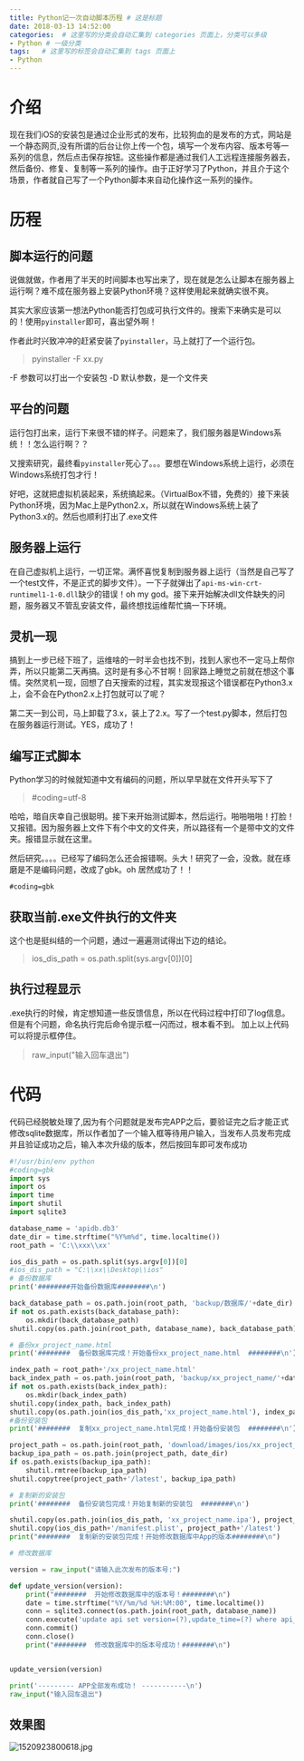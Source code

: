 ```yaml
---
title: Python记一次自动脚本历程 # 这是标题
date: 2018-03-13 14:52:00
categories:  # 这里写的分类会自动汇集到 categories 页面上，分类可以多级
- Python # 一级分类
tags:   # 这里写的标签会自动汇集到 tags 页面上
- Python
---
```

# 介绍
现在我们iOS的安装包是通过企业形式的发布，比较狗血的是发布的方式，网站是一个静态网页,没有所谓的后台让你上传一个包，填写一个发布内容、版本号等一系列的信息，然后点击保存按钮。这些操作都是通过我们人工远程连接服务器去，然后备份、修复、复制等一系列的操作。由于正好学习了Python，并且介于这个场景，作者就自己写了一个Python脚本来自动化操作这一系列的操作。
# 历程
## 脚本运行的问题
说做就做，作者用了半天的时间脚本也写出来了，现在就是怎么让脚本在服务器上运行啊？难不成在服务器上安装Python环境？这样使用起来就确实很不爽。

其实大家应该第一想法Python能否打包成可执行文件的。搜索下来确实是可以的！使用`pyinstaller`即可，喜出望外啊！

作者此时兴致冲冲的赶紧安装了`pyinstaller`，马上就打了一个运行包。
>pyinstaller -F xx.py

-F 参数可以打出一个安装包
-D 默认参数，是一个文件夹
## 平台的问题
运行包打出来，运行下来很不错的样子。问题来了，我们服务器是Windows系统！！怎么运行啊？？

又搜索研究，最终看`pyinstaller`死心了。。。要想在Windows系统上运行，必须在Windows系统打包才行！

好吧，这就把虚拟机装起来，系统搞起来。（VirtualBox不错，免费的）接下来装Python环境，因为Mac上是Python2.x，所以就在Windows系统上装了Python3.x的。然后也顺利打出了.exe文件

## 服务器上运行

在自己虚拟机上运行，一切正常。满怀喜悦复制到服务器上运行（当然是自己写了一个test文件，不是正式的脚步文件）。一下子就弹出了`api-ms-win-crt-runtimel1-1-0.dll`缺少的错误！oh my god。接下来开始解决dll文件缺失的问题，服务器又不管乱安装文件，最终想找运维帮忙搞一下环境。

## 灵机一现

搞到上一步已经下班了，运维啥的一时半会也找不到，找到人家也不一定马上帮你弄，所以只能第二天再搞。这时是有多心不甘啊！回家路上睡觉之前就在想这个事情。突然灵机一现，回想了白天搜索的过程，其实发现报这个错误都在Python3.x上，会不会在Python2.x上打包就可以了呢？

第二天一到公司，马上卸载了3.x，装上了2.x。写了一个test.py脚本，然后打包在服务器运行测试。YES，成功了！

## 编写正式脚本
Python学习的时候就知道中文有编码的问题，所以早早就在文件开头写下了
>#coding=utf-8

哈哈，暗自庆幸自己很聪明。接下来开始测试脚本，然后运行。啪啪啪啪！打脸！又报错。因为服务器上文件下有个中文的文件夹，所以路径有一个是带中文的文件夹。报错显示就在这里。

然后研究。。。。已经写了编码怎么还会报错啊。头大！研究了一会，没救。就在琢磨是不是编码问题，改成了gbk。oh 居然成功了！！
```
#coding=gbk
```
## 获取当前.exe文件执行的文件夹
这个也是挺纠结的一个问题，通过一遍遍测试得出下边的结论。
>ios_dis_path = os.path.split(sys.argv[0])[0]

## 执行过程显示
.exe执行的时候，肯定想知道一些反馈信息，所以在代码过程中打印了log信息。但是有个问题，命名执行完后命令提示框一闪而过，根本看不到。
加上以上代码可以将提示框停住。
>raw_input("输入回车退出")

# 代码
代码已经脱敏处理了,因为有个问题就是发布完APP之后，要验证完之后才能正式修改sqlite数据库，所以作者加了一个输入框等待用户输入，当发布人员发布完成并且验证成功之后，输入本次升级的版本，然后按回车即可发布成功
````Python
#!/usr/bin/env python
#coding=gbk
import sys
import os
import time
import shutil
import sqlite3

database_name = 'apidb.db3'
date_dir = time.strftime("%Y%m%d", time.localtime())
root_path = 'C:\\xxx\\xx'

ios_dis_path = os.path.split(sys.argv[0])[0]
#ios_dis_path = "C:\\xx\\Desktop\\ios"
# 备份数据库
print('########开始备份数据库########\n')

back_database_path = os.path.join(root_path, 'backup/数据库/'+date_dir)
if not os.path.exists(back_database_path):
    os.mkdir(back_database_path)
shutil.copy(os.path.join(root_path, database_name), back_database_path)

# 备份xx_project_name.html
print('########  备份数据库完成！开始备份xx_project_name.html  ########\n')

index_path = root_path+'/xx_project_name.html'
back_index_path = os.path.join(root_path, 'backup/xx_project_name/'+date_dir)
if not os.path.exists(back_index_path):
    os.mkdir(back_index_path)
shutil.copy(index_path, back_index_path)
shutil.copy(os.path.join(ios_dis_path,'xx_project_name.html'), index_path)
#备份安装包
print('########  复制xx_project_name.html完成！开始备份安装包  ########\n')

project_path = os.path.join(root_path, 'download/images/ios/xx_project_name')
backup_ipa_path = os.path.join(project_path, date_dir)
if os.path.exists(backup_ipa_path):
    shutil.rmtree(backup_ipa_path)
shutil.copytree(project_path+'/latest', backup_ipa_path)

# 复制新的安装包
print('########  备份安装包完成！开始复制新的安装包  ########\n')

shutil.copy(os.path.join(ios_dis_path, 'xx_project_name.ipa'), project_path+'/latest')
shutil.copy(ios_dis_path+'/manifest.plist', project_path+'/latest')
print("########  复制新的安装包完成！开始修改数据库中App的版本########\n")

# 修改数据库

version = raw_input("请输入此次发布的版本号:")

def update_version(version):
    print("########  开始修改数据库中的版本号！########\n")
    date = time.strftime("%Y/%m/%d %H:%M:00", time.localtime())
    conn = sqlite3.connect(os.path.join(root_path, database_name))
    conn.execute('update api set version=(?),update_time=(?) where api_name = "xx_project_name"', (version, date))
    conn.commit()
    conn.close()
    print("########  修改数据库中的版本号成功！########\n")


update_version(version)

print('--------- APP全部发布成功！ -----------\n')
raw_input("输入回车退出")

````
## 效果图
![1520923800618.jpg](https://upload-images.jianshu.io/upload_images/6644906-dba402400d4357cf.jpg?imageMogr2/auto-orient/strip%7CimageView2/2/w/1240)
